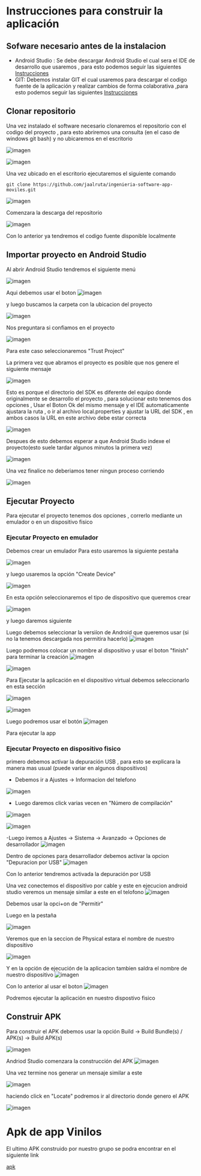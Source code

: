 # Instrucciones para construir la aplicación

## Sofware necesario antes de la instalacion
  - Android Studio : Se debe descargar Android Studio el cual sera el IDE de desarrollo que usaremos , para esto podemos seguir las siguientes [Instrucciones](https://developer.android.com/studio/install)
  - GIT: Debemos instalar GIT el cual usaremos para descargar el codigo fuente de la aplicación y realizar cambios de forma colaborativa ,para esto podemos seguir las siguientes [Instrucciones](https://git-scm.com/book/en/v2/Getting-Started-Installing-Git)

## Clonar repositorio

Una vez instalado el software necesario clonaremos el repositorio con el codigo del proyecto , para esto abriremos una consulta (en el caso de windows git bash) y no ubicaremos en el escritorio

![imagen](https://user-images.githubusercontent.com/98671337/200171336-a40c11af-49cc-4721-9cd4-f57cfbf5a122.png)

![imagen](https://user-images.githubusercontent.com/98671337/200171350-8470c4fd-209f-4774-a06a-1609cff1626f.png)

Una vez ubicado en el escritorio ejecutaremos el siguiente comando

```
git clone https://github.com/jaalruta/ingenieria-software-app-moviles.git
```

![imagen](https://user-images.githubusercontent.com/98671337/200171426-2a88c7b4-502c-4d26-9a53-017980aad318.png)

Comenzara la descarga del repositorio

![imagen](https://user-images.githubusercontent.com/98671337/200171446-e66d836c-6a8a-44cf-b8d4-d2954a25cfb2.png)

Con lo anterior ya tendremos el codigo fuente disponible localmente

## Importar proyecto en Android Studio

Al abrir Android Studio tendremos el siguiente menú

![imagen](https://user-images.githubusercontent.com/98671337/200171527-4f5878a9-06d9-4a75-a5ec-8257bb0216bf.png)

Aqui debemos usar el boton 
![imagen](https://user-images.githubusercontent.com/98671337/200171563-b19e6ea3-ef5c-4b21-947d-fa9a94ebdf38.png)

y luego buscamos la carpeta con la ubicacion del proyecto

![imagen](https://user-images.githubusercontent.com/98671337/200171585-d19e94b8-703a-489f-8b90-1cb058ef95e2.png)

Nos preguntara si confiamos en el proyecto

![imagen](https://user-images.githubusercontent.com/98671337/200171598-f57a87c1-6554-46ab-bef1-a499abb659b7.png)

Para este caso seleccionaremos "Trust Project"

La primera vez que abramos el proyecto es posible que nos genere el siguiente mensaje

![imagen](https://user-images.githubusercontent.com/98671337/200171709-3b5b33f2-f3bb-4640-8cbe-ed9cf492bcb6.png)

Esto es porque el directorio del SDK es diferente del equipo donde originalmente se desarrollo el proyecto , para solucionar esto tenemos dos opciones , 
Usar el Boton Ok del mismo mensaje y el IDE automaticamente ajustara la ruta , o ir al archivo local.properties y ajustar la URL del SDK , en ambos casos la URL en este archivo debe estar correcta

![imagen](https://user-images.githubusercontent.com/98671337/200171797-951e3d39-3269-4e4a-afd0-5179d0eb19c3.png)

Despues de esto debemos esperar a que Android Studio indexe el proyecto(esto suele tardar algunos minutos la primera vez)

![imagen](https://user-images.githubusercontent.com/98671337/200171854-afd49d0f-c0f6-4eab-9dc2-7ecdfcbb4441.png)

Una vez finalice no deberiamos tener ningun proceso corriendo

![imagen](https://user-images.githubusercontent.com/98671337/200171897-df19f96d-af8f-443f-bca1-b6cce85c8ddf.png)

## Ejecutar Proyecto

Para ejecutar el proyecto tenemos dos opciones , correrlo mediante un emulador o en un dispositivo fisico

### Ejecutar Proyecto en emulador

Debemos crear un emulador 
Para esto usaremos la siguiente pestaña

![imagen](https://user-images.githubusercontent.com/98671337/200172840-49ce8d39-1562-4479-8a82-8e8ccefbb9ec.png)

y luego usaremos la opción "Create Device"

![imagen](https://user-images.githubusercontent.com/98671337/200173382-d1ecac7f-d813-43e9-b6bd-88ae26edeb58.png)

En esta opción seleccionaremos el tipo de dispositivo que queremos crear

![imagen](https://user-images.githubusercontent.com/98671337/200173415-5e2beec7-ca7c-4eed-b6cb-d34b40880d11.png)

y luego daremos siguiente 

Luego debemos seleccionar la versiíon de Android que queremos usar (si no la tenemos descargada nos permitira hacerlo)
![imagen](https://user-images.githubusercontent.com/98671337/200173437-afb44fcf-61f3-41ab-afbc-cf85585b5e84.png)

Luego podremos colocar un nombre al dispositivo y usar el boton "finish" para terminar la creación
![imagen](https://user-images.githubusercontent.com/98671337/200173469-a2449ea8-7f51-4502-a25f-b597b2a5227e.png)

![imagen](https://user-images.githubusercontent.com/98671337/200173528-5e61e6cb-c3d7-4d4a-a21e-60ee3aab7e2b.png)

Para Ejecutar la aplicación en el dispositivo virtual debemos seleccionarlo en esta sección

![imagen](https://user-images.githubusercontent.com/98671337/200173587-89aa4a80-90f2-4100-bce8-9876681ff405.png)

![imagen](https://user-images.githubusercontent.com/98671337/200173600-8e77125e-7ce1-4dc3-93a9-8d3c786886a7.png)

Luego podremos usar el botón
![imagen](https://user-images.githubusercontent.com/98671337/200173626-c18c793d-04ce-4fd9-8412-f8c66901aec8.png)

Para ejecutar la app


### Ejecutar Proyecto en dispositivo fisico
primero debemos activar la depuración USB , para esto se explicara la manera mas usual (puede variar en algunos dispositivos)

 - Debemos ir a Ajustes -> Informacion del telefono
 
 ![imagen](https://user-images.githubusercontent.com/98671337/200172923-a907c89b-675e-4937-aa14-421165f0077f.png)
 
 - Luego daremos click varias vecen en "Número de compilación"
 
 ![imagen](https://user-images.githubusercontent.com/98671337/200172994-7f609ab3-a091-477f-b071-97351c04677b.png)

 
 ![imagen](https://user-images.githubusercontent.com/98671337/200172977-bd4e5250-f29f-4cec-8976-4f26efc01a02.png)

 -Luego iremos a Ajustes -> Sistema -> Avanzado -> Opciones de desarrollador
 ![imagen](https://user-images.githubusercontent.com/98671337/200173061-ec986221-f93c-4de3-921f-6688f2fc128e.png)

  Dentro de opciones para desarrollador debemos activar la opcion "Depuracion por USB"
  ![imagen](https://user-images.githubusercontent.com/98671337/200173090-441114d2-0b72-4ff4-93a2-0eefda9fdfe0.png)
  
  Con lo anterior tendremos activada la depuración por USB
  
  Una vez conectemos el dispositivo por cable y este en ejecucion android studio veremos un mensaje similar a este en el telofono
  ![imagen](https://user-images.githubusercontent.com/98671337/200173140-fdceec5d-2891-43c2-89db-550033d908c5.png)
  
  Debemos usar la opci+on de "Permitir"
  
  Luego en la pestaña
  
  ![imagen](https://user-images.githubusercontent.com/98671337/200172840-49ce8d39-1562-4479-8a82-8e8ccefbb9ec.png)
  
  Veremos que en la seccion de Physical estara el nombre de nuestro dispositivo
  
  ![imagen](https://user-images.githubusercontent.com/98671337/200173217-c262252f-e65f-40e5-b385-51ed7166ff08.png)
  
  Y en la opción de ejecución de la aplicacion tambien saldra el nombre de nuestro dispositivo
  ![imagen](https://user-images.githubusercontent.com/98671337/200173276-835658c4-0ed4-4ee0-a4b5-f8b9a5478af0.png)

  Con lo anterior al usar el boton 
  ![imagen](https://user-images.githubusercontent.com/98671337/200173331-73538bdc-222c-4b0c-b330-0775ab3de6ee.png)
  
  Podremos ejecutar la aplicación en nuestro dispostivo fisico

## Construir APK

Para construir el APK debemos usar la opción
Build -> Build Bundle(s) / APK(s) -> Build APK(s)

![imagen](https://user-images.githubusercontent.com/98671337/200173750-fa1c857f-9a94-4a93-a7a2-05cc32bc564e.png)


Andriod Studio comenzara la construcción del APK
![imagen](https://user-images.githubusercontent.com/98671337/200173845-56665e85-c178-4aa2-b1ba-501fbf40ac77.png)

Una vez termine nos generar un mensaje similar a este

![imagen](https://user-images.githubusercontent.com/98671337/200173887-740c7d9f-8e2e-49ee-b860-e2f26b7e8d4d.png)

haciendo click en "Locate" podremos ir al directorio donde genero el APK

![imagen](https://user-images.githubusercontent.com/98671337/200173914-5e803341-f68b-4f9d-bd99-a93ad7617806.png)


# Apk de app Vinilos

El ultimo APK construido por nuestro grupo se podra encontrar en el siguiente link

[apk](https://drive.google.com/file/d/1Vgk9-_G83B-umnEvwqIb2AGddF6LHxnq/view?usp=share_link)
